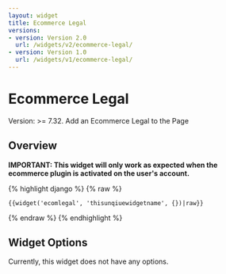```yaml
---
layout: widget
title: Ecommerce Legal
versions:
- version: Version 2.0
  url: /widgets/v2/ecommerce-legal/
- version: Version 1.0
  url: /widgets/v1/ecommerce-legal/
---
```


# Ecommerce Legal

Version: >= 7.32. Add an Ecommerce Legal to the Page

## Overview

**IMPORTANT: This widget will only work as expected when the ecommerce plugin is activated on the user's account.**

{% highlight django %}
{% raw %}

	{{widget('ecomlegal', 'thisunqiuewidgetname', {})|raw}}

{% endraw %}
{% endhighlight %}

## Widget Options

Currently, this widget does not have any options.
